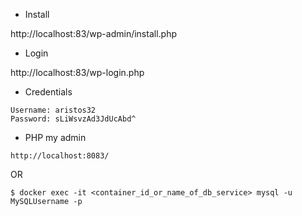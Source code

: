 - Install

http://localhost:83/wp-admin/install.php

- Login

http://localhost:83/wp-login.php

- Credentials
```
Username: aristos32
Password: sLiWsvzAd3JdUcAbd^
```

- PHP my admin
```
http://localhost:8083/
```
OR
```
$ docker exec -it <container_id_or_name_of_db_service> mysql -u MySQLUsername -p

```